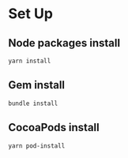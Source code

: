 # Set Up

## Node packages install

```
yarn install
```

## Gem install

```
bundle install
```

## CocoaPods install

```
yarn pod-install
```
